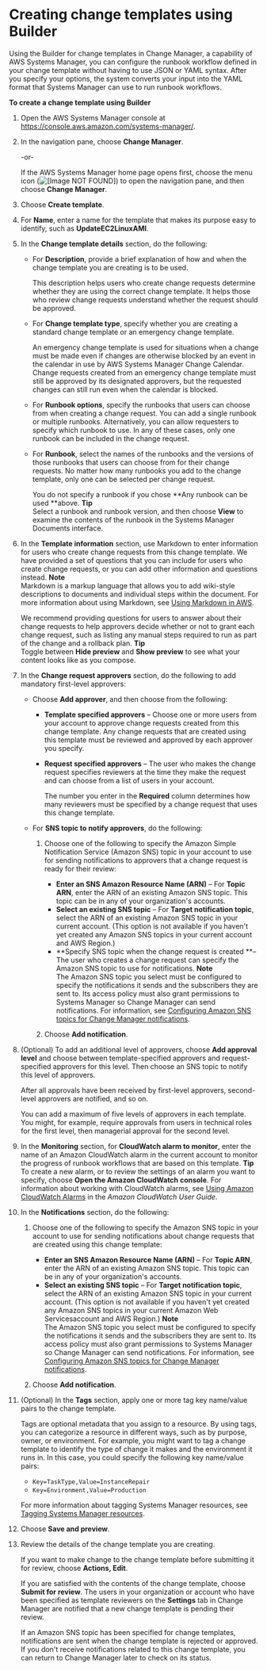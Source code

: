 # Creating change templates using Builder<a name="change-templates-custom-builder"></a>

Using the Builder for change templates in Change Manager, a capability of AWS Systems Manager, you can configure the runbook workflow defined in your change template without having to use JSON or YAML syntax\. After you specify your options, the system converts your input into the YAML format that Systems Manager can use to run runbook workflows\.

**To create a change template using Builder**

1. Open the AWS Systems Manager console at [https://console\.aws\.amazon\.com/systems\-manager/](https://console.aws.amazon.com/systems-manager/)\.

1. In the navigation pane, choose **Change Manager**\.

   \-or\-

   If the AWS Systems Manager home page opens first, choose the menu icon \(![\[Image NOT FOUND\]](http://docs.aws.amazon.com/systems-manager/latest/userguide/images/menu-icon-small.png)\) to open the navigation pane, and then choose **Change Manager**\.

1. Choose **Create template**\.

1. For **Name**, enter a name for the template that makes its purpose easy to identify, such as **UpdateEC2LinuxAMI**\.

1. In the **Change template details** section, do the following:
   + For **Description**, provide a brief explanation of how and when the change template you are creating is to be used\. 

     This description helps users who create change requests determine whether they are using the correct change template\. It helps those who review change requests understand whether the request should be approved\.
   + For **Change template type**, specify whether you are creating a standard change template or an emergency change template\.

     An emergency change template is used for situations when a change must be made even if changes are otherwise blocked by an event in the calendar in use by AWS Systems Manager Change Calendar\. Change requests created from an emergency change template must still be approved by its designated approvers, but the requested changes can still run even when the calendar is blocked\.
   + For **Runbook options**, specify the runbooks that users can choose from when creating a change request\. You can add a single runbook or multiple runbooks\. Alternatively, you can allow requesters to specify which runbook to use\. In any of these cases, only one runbook can be included in the change request\.
   + For **Runbook**, select the names of the runbooks and the versions of those runbooks that users can choose from for their change requests\. No matter how many runbooks you add to the change template, only one can be selected per change request\.

     You do not specify a runbook if you chose **Any runbook can be used **above\.
**Tip**  
Select a runbook and runbook version, and then choose **View** to examine the contents of the runbook in the Systems Manager Documents interface\.

1. In the **Template information** section, use Markdown to enter information for users who create change requests from this change template\. We have provided a set of questions that you can include for users who create change requests, or you can add other information and questions instead\. 
**Note**  
Markdown is a markup language that allows you to add wiki\-style descriptions to documents and individual steps within the document\. For more information about using Markdown, see [Using Markdown in AWS](https://docs.aws.amazon.com/general/latest/gr/aws-markdown.html)\.

   We recommend providing questions for users to answer about their change requests to help approvers decide whether or not to grant each change request, such as listing any manual steps required to run as part of the change and a rollback plan\. 
**Tip**  
Toggle between **Hide preview** and **Show preview** to see what your content looks like as you compose\.

1. In the **Change request approvers** section, do the following to add mandatory first\-level approvers:
   + Choose **Add approver**, and then choose from the following:
     + **Template specified approvers** – Choose one or more users from your account to approve change requests created from this change template\. Any change requests that are created using this template must be reviewed and approved by each approver you specify\.
     + **Request specified approvers** – The user who makes the change request specifies reviewers at the time they make the request and can choose from a list of users in your account\. 

       The number you enter in the **Required** column determines how many reviewers must be specified by a change request that uses this change template\. 
   + For **SNS topic to notify approvers**, do the following:

     1. Choose one of the following to specify the Amazon Simple Notification Service \(Amazon SNS\) topic in your account to use for sending notifications to approvers that a change request is ready for their review:
        + **Enter an SNS Amazon Resource Name \(ARN\)** – For **Topic ARN**, enter the ARN of an existing Amazon SNS topic\. This topic can be in any of your organization's accounts\.
        + **Select an existing SNS topic** – For **Target notification topic**, select the ARN of an existing Amazon SNS topic in your current account\. \(This option is not available if you haven't yet created any Amazon SNS topics in your current account and AWS Region\.\)
        + **Specify SNS topic when the change request is created **– The user who creates a change request can specify the Amazon SNS topic to use for notifications\.
**Note**  
The Amazon SNS topic you select must be configured to specify the notifications it sends and the subscribers they are sent to\. Its access policy must also grant permissions to Systems Manager so Change Manager can send notifications\. For information, see [Configuring Amazon SNS topics for Change Manager notifications](change-manager-sns-setup.md)\. 

     1. Choose **Add notification**\.

1. \(Optional\) To add an additional level of approvers, choose **Add approval level** and choose between template\-specified approvers and request\-specified approvers for this level\. Then choose an SNS topic to notify this level of approvers\.

   After all approvals have been received by first\-level approvers, second\-level approvers are notified, and so on\.

   You can add a maximum of five levels of approvers in each template\. You might, for example, require approvals from users in technical roles for the first level, then managerial approval for the second level\.

1. In the **Monitoring** section, for **CloudWatch alarm to monitor**, enter the name of an Amazon CloudWatch alarm in the current account to monitor the progress of runbook workflows that are based on this template\. 
**Tip**  
To create a new alarm, or to review the settings of an alarm you want to specify, choose **Open the Amazon CloudWatch console**\. For information about working with CloudWatch alarms, see [Using Amazon CloudWatch Alarms](https://docs.aws.amazon.com/AmazonCloudWatch/latest/monitoring/AlarmThatSendsEmail.html) in the *Amazon CloudWatch User Guide*\.

1. In the **Notifications** section, do the following:

   1. Choose one of the following to specify the Amazon SNS topic in your account to use for sending notifications about change requests that are created using this change template: 
      + **Enter an SNS Amazon Resource Name \(ARN\)** – For **Topic ARN**, enter the ARN of an existing Amazon SNS topic\. This topic can be in any of your organization's accounts\.
      + **Select an existing SNS topic** – For **Target notification topic**, select the ARN of an existing Amazon SNS topic in your current account\. \(This option is not available if you haven't yet created any Amazon SNS topics in your current Amazon Web Servicesaccount and AWS Region\.\)
**Note**  
The Amazon SNS topic you select must be configured to specify the notifications it sends and the subscribers they are sent to\. Its access policy must also grant permissions to Systems Manager so Change Manager can send notifications\. For information, see [Configuring Amazon SNS topics for Change Manager notifications](change-manager-sns-setup.md)\. 

   1. Choose **Add notification**\.

1. \(Optional\) In the **Tags** section, apply one or more tag key name/value pairs to the change template\.

   Tags are optional metadata that you assign to a resource\. By using tags, you can categorize a resource in different ways, such as by purpose, owner, or environment\. For example, you might want to tag a change template to identify the type of change it makes and the environment it runs in\. In this case, you could specify the following key name/value pairs:
   + `Key=TaskType,Value=InstanceRepair`
   + `Key=Environment,Value=Production`

   For more information about tagging Systems Manager resources, see [Tagging Systems Manager resources](tagging-resources.md)\.

1. Choose **Save and preview**\.

1. Review the details of the change template you are creating\.

   If you want to make change to the change template before submitting it for review, choose **Actions, Edit**\.

   If you are satisfied with the contents of the change template, choose **Submit for review**\. The users in your organization or account who have been specified as template reviewers on the **Settings** tab in Change Manager are notified that a new change template is pending their review\. 

   If an Amazon SNS topic has been specified for change templates, notifications are sent when the change template is rejected or approved\. If you don't receive notifications related to this change template, you can return to Change Manager later to check on its status\.